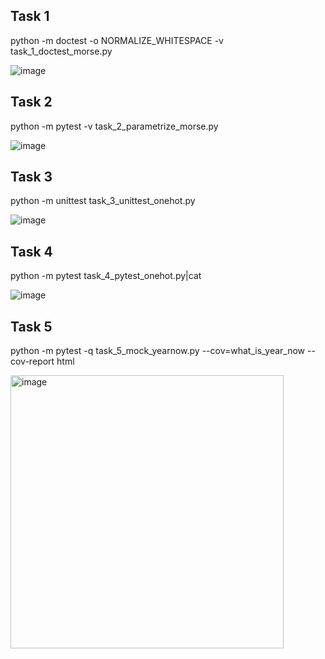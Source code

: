 ## Task 1
python -m doctest -o NORMALIZE_WHITESPACE -v task_1_doctest_morse.py

![image](https://user-images.githubusercontent.com/77446049/194842367-358c2e92-0354-44d7-8c91-30a36c5445d3.png)


## Task 2
python -m pytest -v task_2_parametrize_morse.py

![image](https://user-images.githubusercontent.com/77446049/194842380-c1562e7d-ae0b-4bf2-bcad-516b3c875aa9.png)

## Task 3
python -m unittest task_3_unittest_onehot.py

![image](https://user-images.githubusercontent.com/77446049/194842391-b50c0fc8-1119-4b1b-8bdf-f04d2d2cfb49.png)

## Task 4
python -m pytest task_4_pytest_onehot.py|cat

![image](https://user-images.githubusercontent.com/77446049/194842403-ceaa913c-8d1d-4cf0-a773-61c3bfb1fb93.png)

## Task 5
python -m pytest -q task_5_mock_yearnow.py --cov=what_is_year_now --cov-report html

<img width="437" alt="image" src="https://user-images.githubusercontent.com/77446049/199200639-060ac9f0-32aa-4990-8e46-4a0167ef8bf2.png">
